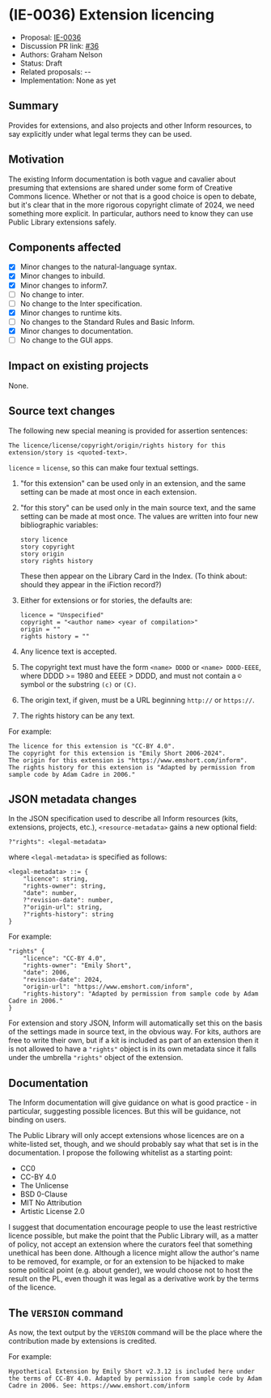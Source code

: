 # (IE-0036) Extension licencing

* Proposal: [IE-0036](0036-extension-licencing.md)
* Discussion PR link: [#36](https://github.com/ganelson/inform-evolution/pull/36)
* Authors: Graham Nelson
* Status: Draft
* Related proposals: --
* Implementation: None as yet

## Summary

Provides for extensions, and also projects and other Inform resources, to say explicitly under what legal terms they can be used.

## Motivation

The existing Inform documentation is both vague and cavalier about presuming that extensions are shared under some form of Creative Commons licence. Whether or not that is a good choice is open to debate, but it's clear that in the more rigorous copyright climate of 2024, we need something more explicit. In particular, authors need to know they can use Public Library extensions safely.

## Components affected

- [x] Minor changes to the natural-language syntax.
- [x] Minor changes to inbuild.
- [x] Minor changes to inform7.
- [ ] No change to inter.
- [ ] No change to the Inter specification.
- [x] Minor changes to runtime kits.
- [ ] No changes to the Standard Rules and Basic Inform.
- [x] Minor changes to documentation.
- [ ] No change to the GUI apps.

## Impact on existing projects

None.

## Source text changes

The following new special meaning is provided for assertion sentences:

	The licence/license/copyright/origin/rights history for this extension/story is <quoted-text>.

`licence` = `license`, so this can make four textual settings.

1) "for this extension" can be used only in an extension, and the same setting can be made at most once in each extension.

2) "for this story" can be used only in the main source text, and the same setting can be made at most once. The values are written into four new bibliographic variables:

       story licence
       story copyright
       story origin
       story rights history

   These then appear on the Library Card in the Index. (To think about: should they appear in the iFiction record?)

3) Either for extensions or for stories, the defaults are:

       licence = "Unspecified"
       copyright = "<author name> <year of compilation>"
       origin = ""
       rights history = ""

4) Any licence text is accepted.

5) The copyright text must have the form `<name> DDDD` or `<name> DDDD-EEEE`, where DDDD >= 1980 and EEEE > DDDD, and must not contain a `©` symbol or the substring `(c)` or `(C)`.

6) The origin text, if given, must be a URL beginning `http://` or `https://`.

7) The rights history can be any text.

For example:

	The licence for this extension is "CC-BY 4.0".
	The copyright for this extension is "Emily Short 2006-2024".
	The origin for this extension is "https://www.emshort.com/inform".
	The rights history for this extension is "Adapted by permission from sample code by Adam Cadre in 2006."

## JSON metadata changes

In the JSON specification used to describe all Inform resources (kits, extensions, projects, etc.), `<resource-metadata>` gains a new optional field:

	?"rights": <legal-metadata>

where `<legal-metadata>` is specified as follows:

	<legal-metadata> ::= {
		"licence": string,
		"rights-owner": string,
		"date": number,
		?"revision-date": number,
		?"origin-url": string,
		?"rights-history": string
	}

For example:

	"rights" {
		"licence": "CC-BY 4.0",
		"rights-owner": "Emily Short",
		"date": 2006,
		"revision-date": 2024,
		"origin-url": "https://www.emshort.com/inform",
		"rights-history": "Adapted by permission from sample code by Adam Cadre in 2006."
	}

For extension and story JSON, Inform will automatically set this on the basis of the settings made in source text, in the obvious way. For kits, authors are free to write their own, but if a kit is included as part of an extension then it is not allowed to have a `"rights"` object is in its own metadata since it falls under the umbrella `"rights"` object of the extension.

## Documentation

The Inform documentation will give guidance on what is good practice - in particular, suggesting possible licences. But this will be guidance, not binding on users.

The Public Library will only accept extensions whose licences are on a white-listed set, though, and we should probably say what that set is in the documentation. I propose the following whitelist as a starting point:

- CC0
- CC-BY 4.0
- The Unlicense
- BSD 0-Clause
- MIT No Attribution
- Artistic License 2.0

I suggest that documentation encourage people to use the least restrictive licence possible, but make the point that the Public Library will, as a matter of policy, not accept an extension where the curators feel that something unethical has been done. Although a licence might allow the author's name to be removed, for example, or for an extension to be hijacked to make some political point (e.g. about gender), we would choose not to host the result on the PL, even though it was legal as a derivative work by the terms of the licence.

## The `VERSION` command

As now, the text output by the `VERSION` command will be the place where the contribution made by extensions is credited.

For example:

	Hypothetical Extension by Emily Short v2.3.12 is included here under the terms of CC-BY 4.0. Adapted by permission from sample code by Adam Cadre in 2006. See: https://www.emshort.com/inform
